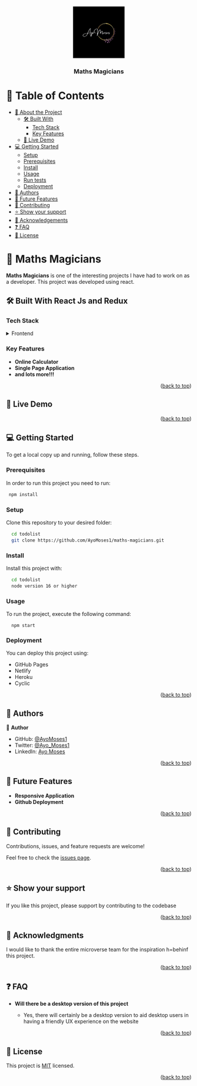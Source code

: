

<a name="readme-top"></a>

<div align="center">

  <img src="src/images/1.png" alt="logo" width="140"  height="auto" />
  <br/>

  <h3><b>Maths Magicians</b></h3>

</div>

# 📗 Table of Contents

- [📖 About the Project](#about-project)
  - [🛠 Built With](#built-with)
    - [Tech Stack](#tech-stack)
    - [Key Features](#key-features)
  - [🚀 Live Demo](#live-demo)
- [💻 Getting Started](#getting-started)
  - [Setup](#setup)
  - [Prerequisites](#prerequisites)
  - [Install](#install)
  - [Usage](#usage)
  - [Run tests](#run-tests)
  - [Deployment](#triangular_flag_on_post-deployment)
- [👥 Authors](#authors)
- [🔭 Future Features](#future-features)
- [🤝 Contributing](#contributing)
- [⭐️ Show your support](#support)
- [🙏 Acknowledgements](#acknowledgements)
- [❓ FAQ](#faq)
- [📝 License](#license)

# 📖 Maths Magicians<a name="about-project"></a>

**Maths Magicians** is one of the interesting projects I have had to work on as a developer. This project was developed using react.
## 🛠 Built With <a name="built-with"> React Js and Redux</a>

### Tech Stack <a name="tech-stack"></a>

<details>
  <summary>Frontend</summary>
  <ul>
    <li>React</li>
    <li>Redux</li>
  </ul>
</details>


### Key Features <a name="key-features"></a>

- **Online Calculator**
- **Single Page Application**
- **and lots more!!!**

<p align="right">(<a href="#readme-top">back to top</a>)</p>


## 🚀 Live Demo <a name="live-demo"></a>


<p align="right">(<a href="#readme-top">back to top</a>)</p>


## 💻 Getting Started <a name="getting-started"></a>

To get a local copy up and running, follow these steps.

### Prerequisites

In order to run this project you need to run:


```sh
 npm install
```


### Setup

Clone this repository to your desired folder:


```sh
  cd todolist
  git clone https://github.com/AyoMoses1/maths-magicians.git
```

### Install

Install this project with:



```sh
  cd todolist
  node version 16 or higher
```


### Usage

To run the project, execute the following command:


```
  npm start
```

### Deployment

You can deploy this project using:

- GitHub Pages
- Netlify
- Heroku
- Cyclic


<p align="right">(<a href="#readme-top">back to top</a>)</p>

## 👥 Authors <a name="authors"></a>

👤 **Author**

- GitHub: [@AyoMoses1](https://github.com/AyoMoses1)
- Twitter: [@Ayo_Moses1](https://twitter.com/Ayo_Moses1)
- LinkedIn: [Ayo Moses](https://www.linkedin.com/in/ayo-moses-493946184/)


<p align="right">(<a href="#readme-top">back to top</a>)</p>


## 🔭 Future Features <a name="future-features"></a>

- **Responsive Application**
- **Github Deployment**

<p align="right">(<a href="#readme-top">back to top</a>)</p>


## 🤝 Contributing <a name="contributing"></a>

Contributions, issues, and feature requests are welcome!

Feel free to check the [issues page](../../issues/).

<p align="right">(<a href="#readme-top">back to top</a>)</p>


## ⭐️ Show your support <a name="support"></a>

If you like this project, please support by contributing to the codebase

<p align="right">(<a href="#readme-top">back to top</a>)</p>

## 🙏 Acknowledgments <a name="acknowledgements"></a>

I would like to thank the entire microverse team for the inspiration h=behinf this project.

<p align="right">(<a href="#readme-top">back to top</a>)</p>

## ❓ FAQ <a name="faq"></a>

- **Will there be a desktop version of this project**

  - Yes, there will certainly be a desktop version to aid desktop users in having a friendly UX experience on the website


<p align="right">(<a href="#readme-top">back to top</a>)</p>


## 📝 License <a name="license"></a>

This project is [MIT](./LICENSE) licensed.


<p align="right">(<a href="#readme-top">back to top</a>)</p>